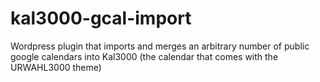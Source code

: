 # kal3000-gcal-import
Wordpress plugin that imports and merges an arbitrary number of public google calendars into Kal3000 (the calendar that comes with the URWAHL3000 theme)
